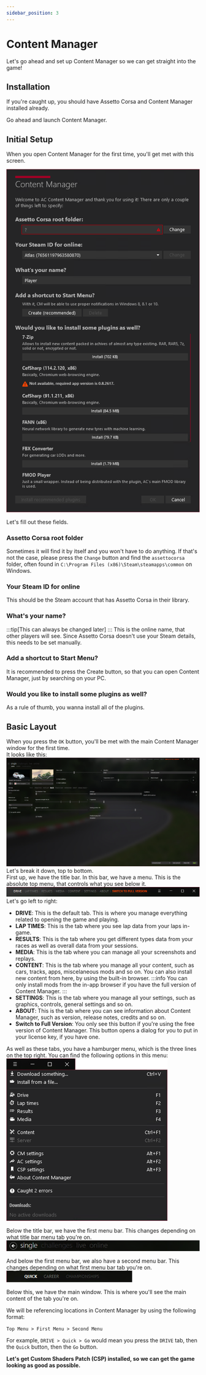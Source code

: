 ```yaml
---
sidebar_position: 3
---
```


# Content Manager

Let's go ahead and set up Content Manager so we can get straight into the game!

## Installation

If you're caught up, you should have Assetto Corsa and Content Manager installed already.

Go ahead and launch Content Manager.

## Initial Setup

When you open Content Manager for the first time, you'll get met with this screen.

![Initial Setup](./img/cm1.png)

Let's fill out these fields.

### Assetto Corsa root folder

Sometimes it will find it by itself and you won't have to do anything. If that's not the case, please press the `Change` button and find the `assettocorsa` folder, often found in `C:\Program Files (x86)\Steam\steamapps\common` on Windows.

### Your Steam ID for online

This should be the Steam account that has Assetto Corsa in their library.

### What's your name?

:::tip[This can always be changed later]
:::
This is the online name, that other players will see. Since Assetto Corsa doesn't use your Steam details, this needs to be set manually.

### Add a shortcut to Start Menu?

It is recommended to press the Create button, so that you can open Content Manager, just by searching on your PC.

### Would you like to install some plugins as well?

As a rule of thumb, you wanna install all of the plugins.

## Basic Layout

When you press the `OK` button, you'll be met with the main Content Manager window for the first time.  
It looks like this:
![Main Window](./img/cm2.png)
Let's break it down, top to bottom.  
First up, we have the title bar. In this bar, we have a menu. This is the absolute top menu, that controls what you see below it.
![Top Menu](./img/cmtitlebar.png)  
Let's go left to right:

- **DRIVE**: This is the default tab. This is where you manage everything related to opening the game and playing.
- **LAP TIMES**: This is the tab where you see lap data from your laps in-game.
- **RESULTS**: This is the tab where you get different types data from your races as well as overall data from your sessions.
- **MEDIA**: This is the tab where you can manage all your screenshots and replays.
- **CONTENT**: This is the tab where you manage all your content, such as cars, tracks, apps, miscelaneous mods and so on. You can also install new content from here, by using the built-in browser.
  :::info
  You can only install mods from the in-app browser if you have the full version of Content Manager.
  :::
- **SETTINGS**: This is the tab where you manage all your settings, such as graphics, controls, general settings and so on.
- **ABOUT**: This is the tab where you can see information about Content Manager, such as version, release notes, credits and so on.
- **Switch to Full Version**: You only see this button if you're using the free version of Content Manager. This button opens a dialog for you to put in your license key, if you have one.

As well as these tabs, you have a hamburger menu, which is the three lines on the top right. You can find the following options in this menu:  
![Hamburger Menu](./img/cmhamburger.png)

Below the title bar, we have the first menu bar. This changes depending on what title bar menu tab you're on.  
![First Menu Bar](./img/cmfirstmenu.png)

And below the first menu bar, we also have a second menu bar. This changes depending on what first menu bar tab you're on.  
![Second Menu Bar](./img/cmsecondmenu.png)

Below this, we have the main window. This is where you'll see the main content of the tab you're on.

We will be referencing locations in Content Manager by using the following format:

```
Top Menu > First Menu > Second Menu
```

For example, `DRIVE > Quick > Go` would mean you press the `DRIVE` tab, then the `Quick` button, then the `Go` button.

**Let's get Custom Shaders Patch (CSP) installed, so we can get the game looking as good as possible.**
